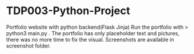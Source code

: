 # TDP003-Python-Project
Portfolio website with python backend(Flask Jinja)
Run the portfolio with > python3 main.py .
The portfolio has only placeholder text and pictures, there was no more time to fix the visual.
Screenshots are available in screenshot folder.
